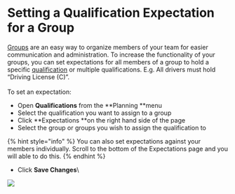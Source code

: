 # Setting a Qualification Expectation for a Group

[Groups](../groups/) are an easy way to organize members of your team for easier communication and administration. To increase the functionality of your groups, you can set expectations for all members of a group to hold a specific [qualification](./) or multiple qualifications. E.g. All drivers must hold “Driving License (C)”.\
\
To set an expectation:

* Open **Qualifications** from the **Planning **menu
* Select the qualification you want to assign to a group
* Click **Expectations **on the right hand side of the page
* Select the group or groups you wish to assign the qualification to

{% hint style="info" %}
You can also set expectations against your members individually. Scroll to the bottom of the Expectations page and you will able to do this.
{% endhint %}

* Click **Save Changes**\


![](<../../.gitbook/assets/setting a qualification expectation for a group.gif>)
